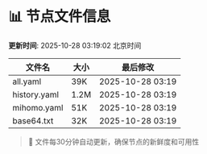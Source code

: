 # 📊 节点文件信息

**更新时间**: 2025-10-28 03:19:02 北京时间

| 文件名 | 大小 | 最后修改 |
|--------|------|----------|
| all.yaml | 39K | 2025-10-28 03:19 |
| history.yaml | 1.2M | 2025-10-28 03:19 |
| mihomo.yaml | 51K | 2025-10-28 03:19 |
| base64.txt | 32K | 2025-10-28 03:19 |

> 🔄 文件每30分钟自动更新，确保节点的新鲜度和可用性
